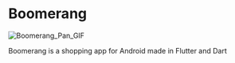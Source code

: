 # Boomerang
![Boomerang_Pan_GIF](https://user-images.githubusercontent.com/55216478/144737919-3bed00ed-d487-4b12-955c-a0d41aa5f485.gif)

Boomerang is a shopping app for Android made in Flutter and Dart
